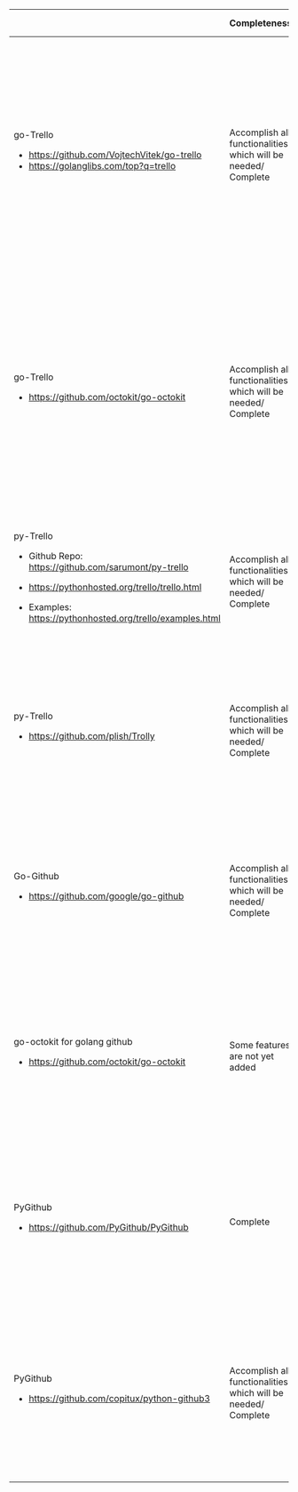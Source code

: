 |        | Completeness                                                  | Style           | Community                                                                                                                               |                                                                               Feature Support | Auth  Support                                                                                                                                                                                           | Version    |
|:--------|:---------------------------------------------------------------|:-----------------|:-----------------------------------------------------------------------------------------------------------------------------------------|:----------------------------------------------------------------------------------------------|---------------------------------------------------------------------------------------------------------------------------------------------------------------------------------------------------------|:------------|
| go-Trello <ul><li>https://github.com/VojtechVitek/go-trello</li><li>https://golanglibs.com/top?q=trello</li></ul>| Accomplish all functionalities which will be needed/ Complete | Object oriented | <ul><li>last commit - on June 7 2016</li><li>last pull request- July 7 2016</li><li> Pull requests: 94</li><li>No. of contributors: 55</li></ul> | All the important and needed functionalities are supported by this library| User Name is needed as the basic auth support other than that to access Private cards API Key is needed and as a Application perspective we need to authenticate the app with user’s API key and token. | 0.1        |
| go-Trello <ul><li>https://github.com/octokit/go-octokit</li></ul>| Accomplish all functionalities which will be needed/ Complete | Object oriented | <ul><li>last commit - on February 26</li><li>last pull request- on february 28</li><li> No. of users: 23 and 31 stars</li></ul>                                           | All the important and needed functionalities are supported by this library                    | User Name is needed as the basic auth support other than that to access Private cards API Key is needed and as a Application perspective we need to authenticate the app with user’s API key and token. | 0.1        |
| py-Trello <ul><li>Github Repo: https://github.com/sarumont/py-trello</li></ul><ul><li>https://pythonhosted.org/trello/trello.html</li></ul><ul><li>Examples: https://pythonhosted.org/trello/examples.html</li></ul>| Accomplish all functionalities which will be needed/ Complete | Object oriented | <ul><li>last commit - on June 7 2016</li><li>last pull request- July 7 2016</li><li> Pull requests: 94</li><li>No. of contributors: 55</li></ul>                                           | All the important and needed functionalities are supported by this library                    | OAuth is supported and API Key and token is necessary. | 14        |
| py-Trello <ul><li>https://github.com/plish/Trolly</li></ul>| Accomplish all functionalities which will be needed/ Complete | Object oriented | <ul><li>last commit - on March 1 2016</li><li>last pull request- February 25 2016</li><li> Pull requests: 25</li><li>No. of contributors: 8</li></ul>                                           | Trello functionalities are there but no auth support till now.             | Library has no auth support. | No Version |
| Go-Github <ul><li>https://github.com/google/go-github</li></ul> | Accomplish all functionalities which will be needed/ Complete | Object oriented | <ul><li>last commit - on 8 July 2016</li><li>Last Pull Request - on 10 July 2016</li><li> Pull requests: 247</li><li>No. of contributors: 95</li></ul>| All the important features are supported by the library and many are being added continuously | OAuth2 is supported for Github library and the app needs to get registered with github.A description plus a callback url is needed                                                                      | No version |
| go-octokit for golang github <ul><li>https://github.com/octokit/go-octokit</li></ul> | Some features are not yet added | Object oriented | <ul><li>last commit - on 12 March 2016</li><li>Last Pull Request - on 31 May 2016</li><li> Pull requests: 121</li><li>No. of contributors: 22</li></ul>|  | Auth is not supported for private repositories                                                                      | 4 |
| PyGithub <ul><li>https://github.com/PyGithub/PyGithub</li></ul>| Complete | Object oriented | <ul><li>last commit - on 8 July 2016</li><li>Last Pull Request - on 8 July 2016</li><li> Pull requests: 116</li><li>No. of contributors: 60</li></ul>| All the important features are supported by the library and many are being added continuously | OAuth2 is supported for Github library and the app needs to get registered with github.A description plus a callback url is needed                                                                      | 49 |
| PyGithub <ul><li>https://github.com/copitux/python-github3</li></ul>| Accomplish all functionalities which will be needed/ Complete | Object oriented | <ul><li>last commit - on 28 November 2014</li><li>Last Pull Request - on 9 December 2015</li><li> Pull requests: 38</li><li>No. of contributors: 10</li></ul>| All the features of github is supported by the library| OAuth is used to authenticate a user                                                                  | 5 |
